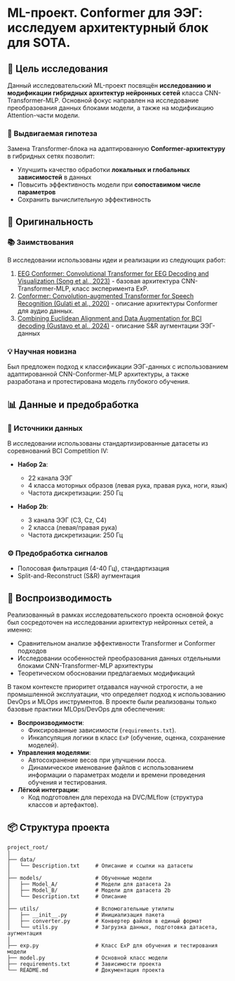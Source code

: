 # ML-проект. Conformer для ЭЭГ: исследуем архитектурный блок для SOTA.

## 🎯 Цель исследования

Данный исследовательский ML-проект посвящён **исследованию и модификации гибридных архитектур нейронных сетей** класса CNN-Transformer-MLP. Основной фокус направлен на исследование преобразования данных блоками модели, а также на модификацию Attention-части модели.

### 🔬 Выдвигаемая гипотеза
Замена Transformer-блока на адаптированную **Conformer-архитектуру** в гибридных сетях позволит:
- Улучшить качество обработки **локальных и глобальных зависимостей** в данных
- Повысить эффективность модели при **сопоставимом числе параметров**
- Сохранить вычислительную эффективность

## 🧠 Оригинальность

### 📚 Заимствования

В исследовании использованы идеи и реализации из следующих работ:
1. [EEG Conformer: Convolutional Transformer for
EEG Decoding and Visualization (Song et al., 2023)](https://ieeexplore.ieee.org/document/9991178) - базовая архитектура CNN-Transformer-MLP, класс эксперимента ExP.
2. [Conformer: Convolution-augmented Transformer for Speech Recognition (Gulati et al., 2020)](https://arxiv.org/abs/2005.08100) - описание архитектуры Conformer для аудио данных.
3. [Combining Euclidean Alignment and Data Augmentation for BCI decoding (Gustavo et al., 2024)](https://arxiv.org/abs/2405.14994) - описание S&R аугментации ЭЭГ-данных

### 💡 Научная новизна
Был предложен подход к классификации ЭЭГ-данных с использованием адаптированной CNN-Conformer-MLP архитектуры, а также разработана и протестирована модель глубокого обучения.

## 📊 Данные и предобработка 

### 📂 Источники данных
В исследовании использованы стандартизированные датасеты из соревнований BCI Competition IV:
- **Набор 2a**:
  - 22 канала ЭЭГ
  - 4 класса моторных образов (левая рука, правая рука, ноги, язык)
  - Частота дискретизации: 250 Гц

- **Набор 2b**:
  - 3 канала ЭЭГ (C3, Cz, C4)
  - 2 класса (левая/правая рука)
  - Частота дискретизации: 250 Гц

### ⚙️ Предобработка сигналов

 - Полосовая фильтрация (4-40 Гц), стандартизация
 - Split-and-Reconstruct (S&R) аугментация

## 🔄 Воспроизводимость  

Реализованный в рамках исследовательского проекта основной фокус был сосредоточен на исследовании архитектур нейронных сетей, а именно:

 - Сравнительном анализе эффективности Transformer и Conformer подходов
 - Исследовании особенностей преобразования данных отдельными блоками CNN-Transformer-MLP архитектуры
 - Теоретическом обосновании предлагаемых модификаций

В таком контексте приоритет отдавался научной строгости, а не промышленной эксплуатации, что определяет подход к использованию DevOps и MLOps инструментов. В проекте были реализованы только базовые практики MLOps/DevOps для обеспечения:  
- **Воспроизводимости**:  
  - Фиксированные зависимости (`requirements.txt`).  
  - Инкапсуляция логики в класс `ExP` (обучение, оценка, сохранение моделей).  
- **Управления моделями**:  
  - Автосохранение весов при улучшении лосса.  
  - Динамическое именование файлов с использованием информации о параметрах модели и времени проведения обучения и тестирования.  
- **Лёгкой интеграции**:  
  - Код подготовлен для перехода на DVC/MLflow (структура классов и артефактов).  

## 📦 Структура проекта

```plaintext
project_root/
│
├── data/
│   └── Description.txt     # Описание и ссылки на датасеты
│
├── models/                 # Обученные модели
│   ├── Model_A/            # Модели для датасета 2a
│   ├── Model_B/            # Модели для датасета 2b
│   └── Description.txt     # Описание
│
├── utils/                  # Вспомогательные утилиты
│   ├── __init__.py         # Инициализация пакета
│   ├── converter.py        # Конвертер файлов в единый формат
│   └── utils.py            # Загрузка данных, подготовка датасета, аугментация
│
├── exp.py                  # Класс ExP для обучения и тестирования модели
├── model.py                # Основной класс модели
├── requirements.txt        # Зависимости проекта
└── README.md               # Документация проекта
```
